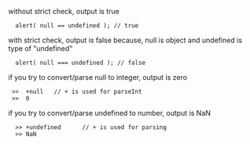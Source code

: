 without strict check, output is true

      alert( null == undefined ); // true

with strict check, output is false because, null is object and undefined is type of "undefined"

      alert( null === undefined ); // false
      
if you try to convert/parse null to integer, output is zero

     >>  +null   // + is used for parseInt
     >>  0

if you try to convert/parse undefined to number, output is NaN

      >> +undefined      // + is used for parsing
      >> NaN
